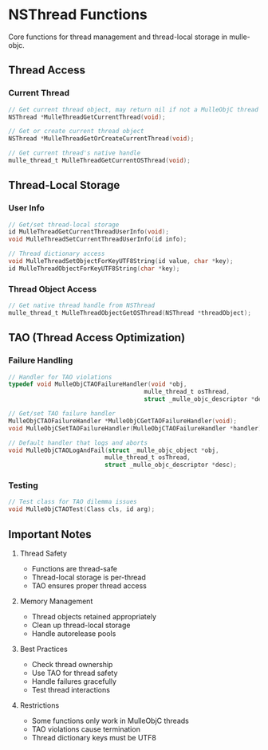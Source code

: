 # NSThread Functions

Core functions for thread management and thread-local storage in mulle-objc.

## Thread Access

### Current Thread
```c
// Get current thread object, may return nil if not a MulleObjC thread
NSThread *MulleThreadGetCurrentThread(void);

// Get or create current thread object
NSThread *MulleThreadGetOrCreateCurrentThread(void);

// Get current thread's native handle
mulle_thread_t MulleThreadGetCurrentOSThread(void);
```

## Thread-Local Storage

### User Info
```c
// Get/set thread-local storage
id MulleThreadGetCurrentThreadUserInfo(void);
void MulleThreadSetCurrentThreadUserInfo(id info);

// Thread dictionary access
void MulleThreadSetObjectForKeyUTF8String(id value, char *key);
id MulleThreadObjectForKeyUTF8String(char *key);
```

### Thread Object Access
```c
// Get native thread handle from NSThread
mulle_thread_t MulleThreadObjectGetOSThread(NSThread *threadObject);
```

## TAO (Thread Access Optimization)

### Failure Handling
```c
// Handler for TAO violations
typedef void MulleObjCTAOFailureHandler(void *obj,
                                      mulle_thread_t osThread,
                                      struct _mulle_objc_descriptor *des);

// Get/set TAO failure handler
MulleObjCTAOFailureHandler *MulleObjCGetTAOFailureHandler(void);
void MulleObjCSetTAOFailureHandler(MulleObjCTAOFailureHandler *handler);

// Default handler that logs and aborts
void MulleObjCTAOLogAndFail(struct _mulle_objc_object *obj,
                           mulle_thread_t osThread,
                           struct _mulle_objc_descriptor *desc);
```

### Testing
```c
// Test class for TAO dilemma issues
void MulleObjCTAOTest(Class cls, id arg);
```

## Important Notes

1. Thread Safety
   - Functions are thread-safe
   - Thread-local storage is per-thread
   - TAO ensures proper thread access

2. Memory Management
   - Thread objects retained appropriately
   - Clean up thread-local storage
   - Handle autorelease pools

3. Best Practices
   - Check thread ownership
   - Use TAO for thread safety
   - Handle failures gracefully
   - Test thread interactions

4. Restrictions
   - Some functions only work in MulleObjC threads
   - TAO violations cause termination
   - Thread dictionary keys must be UTF8

